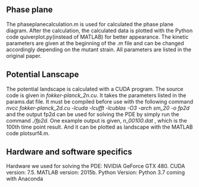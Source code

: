 ## Phase plane
The phaseplanecalculation.m is used for calculated the phase plane diagram. After the calculation, the calculated data is plotted with the Python code quiverplot.py(instead of MATLAB) for better appearance. The kinetic parameters are given at the beginning of the .m file and can be changed accordingly depending on the mutant strain. All parameters are listed in the original paper. 
## Potential Lanscape
The potential landscape is calculated with a CUDA program. The source code is given in *fokker-planck_2n.cu*. It takes the parameters listed in the params.dat file. It must be compiled before use with the following command *nvcc fokker-planck_2d.cu -lcuda -lcufft -lcublas -O3 -arch sm_20 -o fp2d* and the output fp2d can be used for solving the PDE by simply run the command *./fp2d*. One example output is given, *n_00100.dat* , which is the 100th time point result. And it can be plotted as landscape with the MATLAB code plotsurf4.m.
## Hardware and software specifics
Hardware we used for solving the PDE: NVIDIA GeForce GTX 480. CUDA version: 7.5. 
MATLAB version: 2015b. Python Version: Python 3.7 coming with Anaconda
